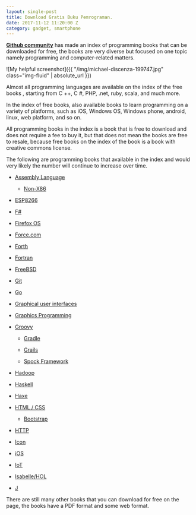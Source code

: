 ```yaml
---
layout: single-post
title: Download Gratis Buku Pemrograman.
date: 2017-11-12 11:20:00 Z
category: gadget, smartphone
---
```


**[Github community](https://github.com/vhf/free-programming-books)** has made an index of programming books that can be downloaded for free, <!-- more --> the books are very diverse but focused on one topic namely programming and computer-related matters.

![My helpful screenshot]({{ "/img/michael-discenza-199747.jpg" class="img-fluid" | absolute_url }})

Almost all programming languages are available on the index of the free books , starting from C \+\+, C #, PHP, .net, ruby, scala, and much more.

In the index of free books, also available books to learn programming on a variety of platforms, such as iOS, Windows OS, Windows phone, android, linux, web platform, and so on.

All programming books in the index is a book that is free to download and does not require a fee to buy it, but that does not mean the books are free to resale, because free books on the index of the book is a book with creative commons license.

The following are programming books that available in the index and would very likely the number will continue to increase over time.

* [Assembly Language](https://github.com/vhf/free-programming-books/blob/master/free-programming-books.md#assembly-language)

  * [Non-X86](https://github.com/vhf/free-programming-books/blob/master/free-programming-books.md#non-x86)

* [ESP8266](https://github.com/vhf/free-programming-books/blob/master/free-programming-books.md#esp8266)

* [F#](https://github.com/vhf/free-programming-books/blob/master/free-programming-books.md#f-sharp)

* [Firefox OS](https://github.com/vhf/free-programming-books/blob/master/free-programming-books.md#firefox-os)

* [Force.com](https://github.com/vhf/free-programming-books/blob/master/free-programming-books.md#forcecom)

* [Forth](https://github.com/vhf/free-programming-books/blob/master/free-programming-books.md#forth)

* [Fortran](https://github.com/vhf/free-programming-books/blob/master/free-programming-books.md#fortran)

* [FreeBSD](https://github.com/vhf/free-programming-books/blob/master/free-programming-books.md#freebsd)

* [Git](https://github.com/vhf/free-programming-books/blob/master/free-programming-books.md#git)

* [Go](https://github.com/vhf/free-programming-books/blob/master/free-programming-books.md#go)

* [Graphical user interfaces](https://github.com/vhf/free-programming-books/blob/master/free-programming-books.md#graphical-user-interfaces)

* [Graphics Programming](https://github.com/vhf/free-programming-books/blob/master/free-programming-books.md#graphics-programming)

* [Groovy](https://github.com/vhf/free-programming-books/blob/master/free-programming-books.md#groovy)

  * [Gradle](https://github.com/vhf/free-programming-books/blob/master/free-programming-books.md#gradle)

  * [Grails](https://github.com/vhf/free-programming-books/blob/master/free-programming-books.md#grails)

  * [Spock Framework](https://github.com/vhf/free-programming-books/blob/master/free-programming-books.md#spock-framework)

* [Hadoop](https://github.com/vhf/free-programming-books/blob/master/free-programming-books.md#hadoop)

* [Haskell](https://github.com/vhf/free-programming-books/blob/master/free-programming-books.md#haskell)

* [Haxe](https://github.com/vhf/free-programming-books/blob/master/free-programming-books.md#haxe)

* [HTML / CSS](https://github.com/vhf/free-programming-books/blob/master/free-programming-books.md#html--css)

  * [Bootstrap](https://github.com/vhf/free-programming-books/blob/master/free-programming-books.md#bootstrap)

* [HTTP](https://github.com/vhf/free-programming-books/blob/master/free-programming-books.md#http)

* [Icon](https://github.com/vhf/free-programming-books/blob/master/free-programming-books.md#icon)

* [iOS](https://github.com/vhf/free-programming-books/blob/master/free-programming-books.md#ios)

* [IoT](https://github.com/vhf/free-programming-books/blob/master/free-programming-books.md#iot)

* [Isabelle/HOL](https://github.com/vhf/free-programming-books/blob/master/free-programming-books.md#isabellehol)

* [J](https://github.com/vhf/free-programming-books/blob/master/free-programming-books.md#j)

There are still many other books that you can download for free on the page, the books have a PDF format and some web format.
